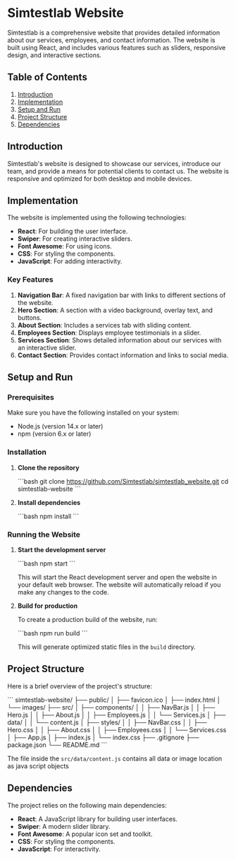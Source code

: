 
# Simtestlab Website

Simtestlab is a comprehensive website that provides detailed information about our services, employees, and contact information. The website is built using React, and includes various features such as sliders, responsive design, and interactive sections.

## Table of Contents

1. [Introduction](#introduction)
2. [Implementation](#implementation)
3. [Setup and Run](#setup-and-run)
4. [Project Structure](#project-structure)
5. [Dependencies](#dependencies)

## Introduction

Simtestlab's website is designed to showcase our services, introduce our team, and provide a means for potential clients to contact us. The website is responsive and optimized for both desktop and mobile devices.

## Implementation

The website is implemented using the following technologies:

- **React**: For building the user interface.
- **Swiper**: For creating interactive sliders.
- **Font Awesome**: For using icons.
- **CSS**: For styling the components.
- **JavaScript**: For adding interactivity.

### Key Features

1. **Navigation Bar**: A fixed navigation bar with links to different sections of the website.
2. **Hero Section**: A section with a video background, overlay text, and buttons.
3. **About Section**: Includes a services tab with sliding content.
4. **Employees Section**: Displays employee testimonials in a slider.
5. **Services Section**: Shows detailed information about our services with an interactive slider.
6. **Contact Section**: Provides contact information and links to social media.

## Setup and Run

### Prerequisites

Make sure you have the following installed on your system:

- Node.js (version 14.x or later)
- npm (version 6.x or later)

### Installation

1. **Clone the repository**

   \```bash
   git clone https://github.com/Simtestlab/simtestlab_website.git
   cd simtestlab-website
   \```

2. **Install dependencies**

   \```bash
   npm install
   \```

### Running the Website

1. **Start the development server**

   \```bash
   npm start
   \```

   This will start the React development server and open the website in your default web browser. The website will automatically reload if you make any changes to the code.

2. **Build for production**

   To create a production build of the website, run:

   \```bash
   npm run build
   \```

   This will generate optimized static files in the `build` directory.

## Project Structure

Here is a brief overview of the project's structure:

\```
simtestlab-website/
├── public/
│   ├── favicon.ico
│   ├── index.html
│   └── images/
├── src/
│   ├── components/
│   │   ├── NavBar.js
│   │   ├── Hero.js
│   │   ├── About.js
│   │   ├── Employees.js
│   │   └── Services.js
│   ├── data/
│   │   └── content.js
│   ├── styles/
│   │   ├── NavBar.css
│   │   ├── Hero.css
│   │   ├── About.css
│   │   ├── Employees.css
│   │   └── Services.css
│   ├── App.js
│   ├── index.js
│   └── index.css
├── .gitignore
├── package.json
└── README.md
\```

The file inside the `src/data/content.js` contains all data or image location as java script objects

## Dependencies

The project relies on the following main dependencies:

- **React**: A JavaScript library for building user interfaces.
- **Swiper**: A modern slider library.
- **Font Awesome**: A popular icon set and toolkit.
- **CSS**: For styling the components.
- **JavaScript**: For interactivity.
